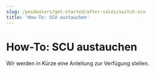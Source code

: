 ```yaml
---
slug: /posdealers/get-started/after-sales/switch-scu
title: 'How-To: SCU austauchen'
---
```


# How-To: SCU austauchen

Wir werden in Kürze eine Anleitung zur Verfügung stellen.
